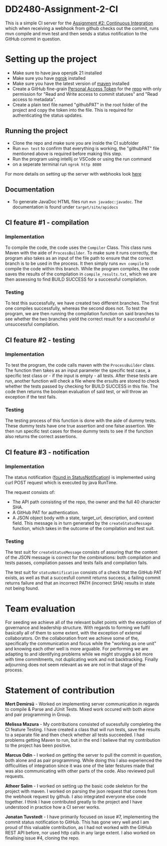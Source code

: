 # DD2480-Assignment-2-CI
This is a simple CI server for the [Assignment #2: Continuous Integration](https://canvas.kth.se/courses/45179/assignments/273878) which when receiving a webhook from github checks out the commit, runs mvn compile and mvn test and then sends a status notification to the GitHub commit in question.

# Setting up the project
- Make sure to have java openjdk 21 installed
- Make sure you have [ngrok](https://ngrok.com/docs/getting-started/) installed 
- Make sure you have the latest version of [maven](https://maven.apache.org/download.cgi) installed 
- Create a GitHub fine-grain [Personal Access Token](https://github.com/settings/tokens?type=beta) for the [repo](https://github.com/DD2480-group8-VT24/DD2480-Assignment-2-C) with only permission for "Read and Write access to commit statuses" and "Read access to metadata".
- Create a plain text file named "githubPAT" in the root folder of the project and copy the token into the file. This is required for authenticating the status updates.

## Running the project
- Clone the repo and make sure you are inside the CI subfolder
- Run `mvn test` to confirm that everything is working, the "githubPAT" file mentioned above is required before making this step.
- Run the program using intellij or VSCode or using the run command
- on a seperate terminal run `ngrok http 8080`


For more details on  setting up the server with webhooks look [here](https://github.com/KTH-DD2480/smallest-java-ci/blob/master/README.md)

## Documentation
- To generate JavaDoc HTML files run `mvn javadoc:javadoc`. The documentation is found under `target/site/apidocs`

## CI feature #1 - compilation

### Implementation

To compile the code, the code uses the `Compiler` Class. This class runs Maven with the aide of `ProcessBuilder`. To make sure it runs correctly, the program also takes as an input of the file path to ensure that the correct branch is to be used in the process. It then simply runs `mvn compile` to compile the code within this branch. While the program compiles, the code saves the results of the compilation in `compile_results.txt`, which we are then assessing to find BUILD SUCCESS for a successful compilation.

### Testing

To test this successfully, we have created two different branches. The first one compiles successfully, whereas the second does not. To test the program, we are then running the compilation function on said branches to see whether the two branches yield the correct result for a successful or unsuccessful compilation. 

## CI feature #2 - testing

### Implementation

To test the program, the code calls maven with the `ProcessBuilder` class. The function then takes as an input parameter the specific test case, a specific test class or - if the input is empty - all tests. After these tests are run, another function will check a file where the ersults are stored to check whether the tests passed by checking for BUILD SUCCESS in this file.  The code then returns the boolean evaluation of said test, or will throw an exception if the test fails. 

### Testing
The testing process of this function is done with the aide of dummy tests. These dummy tests have one true assertion and one false assertion. We then run specific test cases for these dummy tests to see if the function also returns the correct assertions.

## CI feature #3 - notification

### Implementation

The status notification ([found in StatusNotification](src/main/java/group8/StatusNotification.java)) is implemented using curl POST request which is executed by java RunTime. 

The request consists of: 
- The API path consisting of the repo, the owner and the full 40 character SHA. 
- A GitHub PAT for authentication. 
- A JSON object body with a state, target_url, description, and context field. This message is in turn generated by the `createStatusMessage` function, which takes in the outcome of the compilation and test suit.

### Testing
The test suit for `createStatusMessage` consists of assuring that the content of the JSON message is correct for the combinations: both compilation and tests passes, compilation passes and tests fails and compilation fails.

The test suit for `statusNotification` consists of a check that the GitHub PAT exists, as well as that a succesfull commit returns success, a failing commit returns failure and that an incorrect PATH (incorrect SHA) results in state not being found.

# Team evaluation
For seeding we achieve all of the relevant bullet points with the exception of governance and leadership structure. With regards to forming we fulfil basically all of them to some extent, with the exception of external collaborators. On the collaboration front we achieve some of the, specifically the communication and focus while the "working as one unit" and knowing each other well is more arguable. For performing we are adapting to and identifying problems while we might struggle a bit more with time commitments, not duplicating work and not backtracking. Finally adjourning does not seem relevant as we are not in that stage of the process.

# Statement of contribution

**Mert Demirsü** - Worked on implementing server communication in regards to compile & Parse and JUnit Tests. Mixed work occured with both alone and pair programming in Group.

**Melissa Mazura** - My contributions consisted of sucessfully completing the CI feature Testing. I have created a class that will run tests, save the results to a separate file and then check whether all tests succeeded. I had problems getting Maven to run, but in the end I believe that my contribution to the project has been positive.

**Marcus Odin** - I worked on getting the server to pull the commit in question, both alone and as pair programming. While doing this I also experienced the difficulities of integration since it was one of the later festures made that was also communicating with other parts of the code. Also reviewed pull requests.

**Atheer Salim** - I worked on setting up the basic code skeleton for the project with maven. I worked on parsing the json request that comes from the webhook request by github. I also integrated everyone else code together. I think I have contributed greatly to the project and I have understood in practice how a CI server works.

**Jonatan Tuvstedt** - I have primarily focused on issue #7, implementing the commit status notification to GitHub. This has gone very well and I am proud of this valuable contribution, as I had not worked with the GitHub REST API before, nor used http calls in any large extent. I also worked on finalising issue #4, cloning the repo.
